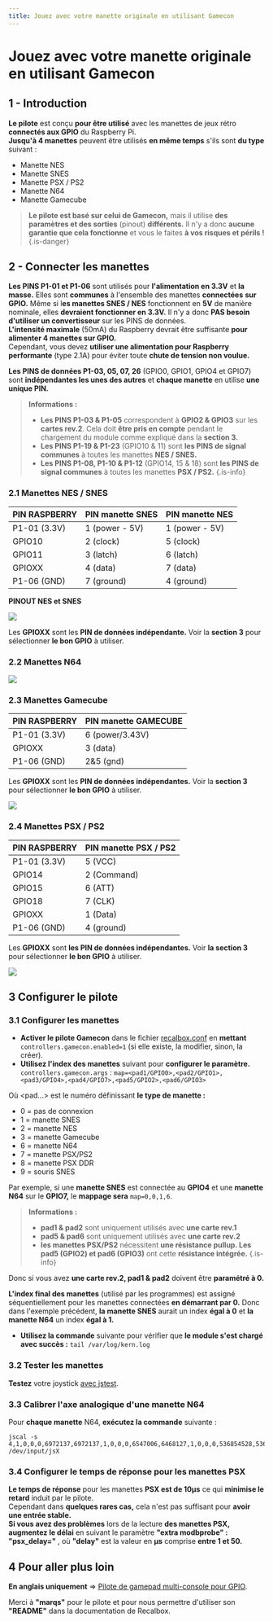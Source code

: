 ```yaml
---
title: Jouez avec votre manette originale en utilisant Gamecon
---
```


# Jouez avec votre manette originale en utilisant Gamecon

## 1 - Introduction <a id="1-intro"></a>

**Le pilote** est conçu **pour être utilisé** avec les manettes de jeux rétro **connectés aux GPIO** du Raspberry Pi.  
**Jusqu'à 4 manettes** peuvent être utilisés **en même temps** s'ils sont **du type** suivant :

* Manette NES
* Manette SNES
* Manette PSX / PS2
* Manette N64
* Manette Gamecube


>**Le pilote est basé sur celui de Gamecon,** mais il utilise **des paramètres et des sorties** \(pinout\) **différents.** Il n'y a donc **aucune garantie que cela fonctionne** et vous le faites **à vos risques et périls !**
{.is-danger}

## 2 - Connecter les manettes <a id="2-connecter-les-manettes"></a>

**Les PINS P1-01 et P1-06** sont utilisés pour **l'alimentation en 3.3V** et **la masse.** Elles sont **communes** à l'ensemble des manettes **connectées** **sur GPIO.** Même si l**es manettes SNES / NES** fonctionnent en **5V** de manière nominale, elles **devraient fonctionner en 3.3V.** Il n'y a donc **PAS besoin** **d'utiliser un convertisseur** sur les PINS de données.  
**L'intensité maximale** \(50mA\) du Raspberry devrait être suffisante **pour alimenter 4 manettes sur GPIO.**  
Cependant, vous devez **utiliser une alimentation pour Raspberry performante** \(type 2.1A\) pour éviter toute **chute de tension non voulue.**

**Les PINS de données P1-03, 05, 07, 26** \(GPIO0, GPIO1, GPIO4 et GPIO7\) sont **indépendantes les unes des autres** et **chaque manette** en utilise **une unique PIN.**


>**Informations :**
>
>* **Les PINS P1-03 & P1-05** correspondent à **GPIO2 & GPIO3** sur les **cartes rev.2**. Cela doit **être pris en compte** pendant le chargement du module comme expliqué dans la **section 3.** 
>* **Les PINS P1-19 & P1-23** \(GPIO10 & 11\) sont **les PINS de signal communes** à toutes les manettes **NES / SNES.** 
>* **Les PINS P1-08, P1-10 & P1-12** \(GPIO14, 15 & 18\) sont **les PINS de signal communes** à toutes les manettes **PSX / PS2.**
{.is-info}

### 2.1 Manettes NES / SNES <a id="2-1-manettes-nes-snes"></a>

| PIN RASPBERRY | PIN manette SNES | PIN manette NES |
| :--- | :--- | :--- |
| P1-01 \(3.3V\) | 1 \(power - 5V\) | 1 \(power - 5V\) |
| GPIO10 | 2 \(clock\) | 5 \(clock\) |
| GPIO11 | 3 \(latch\) | 6 \(latch\) |
| GPIOXX | 4 \(data\) | 7 \(data\) |
| P1-06 \(GND\) | 7 \(ground\) | 4 \(ground\) |

 **PINOUT NES et SNES**

![](/migration-images/tutoriels/controleurs/gpio/pins-nes-snes.png)

Les **GPIOXX** sont les **PIN de données indépendante.** Voir la **section 3** pour sélectionner **le bon GPIO** à utiliser.

### 2.2 Manettes N64 <a id="2-2-manettes-n64"></a>

![](/migration-images/tutoriels/controleurs/gpio/pins-n64.gif)

### 2.3 Manettes Gamecube <a id="2-3-manettes-gamecube"></a>

| PIN RASPBERRY | PIN manette GAMECUBE |
| :--- | :--- |
| P1-01 \(3.3V\) | 6 \(power/3.43V\) |
| GPIOXX | 3 \(data\) |
| P1-06 \(GND\) | 2&5 \(gnd\) |

Les **GPIOXX** sont les **PIN de données indépendantes.** Voir la **section 3** pour sélectionner **le bon GPIO** à utiliser.

![](/migration-images/tutoriels/controleurs/gpio/pins-ngc.png)

### 2.4 Manettes PSX / PS2 <a id="2-4-manettes-psx-ps2"></a>

| PIN RASPBERRY | PIN manette PSX / PS2 |
| :--- | :--- |
| P1-01 \(3.3V\) | 5 \(VCC\) |
| GPIO14 | 2 \(Command\) |
| GPIO15 | 6 \(ATT\) |
| GPIO18 | 7 \(CLK\) |
| GPIOXX | 1 \(Data\) |
| P1-06 \(GND\) | 4 \(ground\) |

Les **GPIOXX** sont **les PIN de données indépendantes.** Voir **la section 3** pour sélectionner **le bon GPIO** à utiliser.

![](http://www.geocities.ws/digitan000/Hardware/22/pinout.gif)

## 3 Configurer le pilote <a id="3-configurer-le-pilote"></a>

### 3.1 Configurer les manettes <a id="3-1-configurer-les-manettes"></a>

* **Activer le pilote Gamecon** dans le fichier [recalbox.conf](/fr/usage-basique/premieres-notions/le-fichier-recalbox.conf) en **mettant** `controllers.gamecon.enabled=1` \(si elle existe, la modifier, sinon, la créer\). 
* **Utilisez l'index des manettes** suivant pour **configurer le paramètre.** `controllers.gamecon.args` : `map=<pad1/GPIO0>,<pad2/GPIO1>,<pad3/GPIO4>,<pad4/GPIO7>,<pad5/GPIO2>,<pad6/GPIO3>`

Où &lt;pad...&gt; est le numéro définissant **le type de manette :**

* 0 = pas de connexion
* 1 = manette SNES
* 2 = manette NES
* 3 = manette Gamecube
* 6 = manette N64
* 7 = manette PSX/PS2
* 8 = manette PSX DDR
* 9 = souris SNES

Par exemple, si une **manette SNES** est connectée au **GPIO4** et une **manette N64** sur le **GPIO7,** le **mappage sera** `map=0,0,1,6`.


>**Informations :**
>
>* **pad1 & pad2** sont uniquement utilisés avec **une carte rev.1**
>* **pad5 & pad6** sont uniquement utilisés avec **une carte rev.2**
>* **les manettes PSX/PS2** nécessitent **une résistance pullup. Les pad5 \(GPIO2\) et pad6 \(GPIO3\)** ont cette **résistance intégrée.**
{.is-info}

Donc si vous avez **une carte rev.2, pad1 & pad2** doivent être **paramétré à 0.**

**L'index final des manettes** \(utilisé par les programmes\) est assigné séquentiellement pour les manettes connectées **en démarrant par 0.** Donc dans l'exemple précédent, **la manette SNES** aurait un index **égal à 0** et **la manette N64** un index **égal à 1.**

* **Utilisez la commande** suivante pour vérifier que **le module s'est chargé avec succès :** `tail /var/log/kern.log`

### 3.2 Tester les manettes <a id="3-2-tester-les-manettes"></a>

**Testez** votre joystick [avec jstest](/fr/tutoriels/obsoletes/testez-votre-joystick-avec-jstest).

### 3.3 Calibrer l'axe analogique d'une manette N64 <a id="3-3-calibrer-laxe-analogique-dune-manette-n64"></a>

Pour **chaque manette** N64, **exécutez la commande** suivante :

```text
jscal -s 4,1,0,0,0,6972137,6972137,1,0,0,0,6547006,6468127,1,0,0,0,536854528,536854528,1,0,0,0,536854528,536854528 /dev/input/jsX
```

### 3.4 Configurer le temps de réponse pour les manettes PSX <a id="3-4-configurer-le-temps-de-reponse-pour-les-manettes-psx"></a>

**Le temps de réponse** pour les manettes **PSX est de 10µs** ce qui **minimise le retard** induit par le pilote.  
Cependant dans **quelques rares cas,** cela n'est pas suffisant pour **avoir une entrée stable.**  
**Si vous avez des problèmes** lors de la lecture **des manettes PSX,** **augmentez le délai** en suivant le paramètre **"extra modbprobe" : "psx\_delay="** , où **"delay"** est la valeur en **µs** comprise **entre 1 et 50.**

## 4 Pour aller plus loin <a id="5-pour-aller-plus-loin"></a>

**En anglais uniquement** =&gt; [Pilote de gamepad multi-console pour GPIO](https://www.raspberrypi.org/forums/viewtopic.php?f=78&t=15787).

Merci à **"marqs"** pour le pilote et pour nous permettre d'utiliser son **"README"** dans la documentation de Recalbox.

